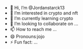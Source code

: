 - 👋 Hi, I’m @Jordanstarck13
- 👀 I’m interested in crypto and nft 
- 🌱 I’m currently learning crypto
- 💞️ I’m looking to collaborate on ...
- 📫 How to reach me ...
- 😄 Pronouns:jojo
- ⚡ Fun fact: ...

<!---
Jordanstarck13/Jordanstarck13 is a ✨ special ✨ repository because its `README.md` (this file) appears on your GitHub profile.
You can click the Preview link to take a look at your changes.
--->
